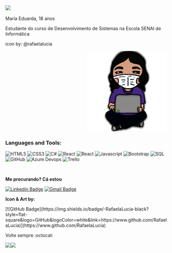 ![](https://visitor-badge.laobi.icu/badge?page_id=MaduSilva)

<p> Maria Eduarda,  18 anos </p>
<p> Estudante do curso de Desenvolvimento de Sistemas na Escola SENAI de Informática</p>
<p> icon by: @rafaelalucia

<p align="right"><img src="https://github.com/MaduSilva/MaduSilva/blob/master/mariapng.png" alt="png" width="250px"></p>

### Languages and Tools:

![HTML5](https://img.shields.io/badge/-Html5-000?&logo=HTML5)
![CSS3](https://img.shields.io/badge/-Css3-000?&logo=CSS3)
![C#](https://img.shields.io/badge/-CSharp-000?&logo=C-SHARP)
![React](https://img.shields.io/badge/-ReactJS-000?&logo=React)
![React](https://img.shields.io/badge/-ReactNative-000?&logo=React)
![Javascript](https://img.shields.io/badge/-JavaScript-000?&logo=JAVASCRIPT)
![Bootstrap](https://img.shields.io/badge/-BootStrap-000?&logo=BOOTSTRAP)
![SQL](https://img.shields.io/badge/-SQL-000?&logo=Microsoft)
![GitHub](https://img.shields.io/badge/-Github-000?&logo=Github)
![Azure Devops](https://img.shields.io/badge/-Devops-000?&logo=Microsoft)
![Trello](https://img.shields.io/badge/-Trello-000?&logo=Trello)

<br />

<p><b>Me procurando? Cá estou</p></b>

[![Linkedin Badge](https://img.shields.io/badge/-Madudev-blue?style=flat-square&logo=Linkedin&logoColor=white&link=https://www.linkedin.com/in/madudev)](https://www.linkedin.com/in/madudev)
[![Gmail Badge](https://img.shields.io/badge/-eumadu.silva@gmail.com-c14438?style=flat-square&logo=Gmail&logoColor=white&link=mailto:eumadu.silva@gmail.com)](mailto:eumadu.silva@gmail.com)

<p><b>Icon & Art by: </p></b>
[![GitHub Badge](https://img.shields.io/badge/-RafaelaLucia-black?style=flat-square&logo=GitHub&logoColor=white&link=https://www.github.com/RafaelaLucia)](https://www.github.com/RafaelaLucia)
  

Volte sempre :octocat:

<a href="https://github.com/MaduSilva/github-readme-stats">
  <img align="left" src="https://github-readme-stats.vercel.app/api?username=MaduSilva&show_icons=true" />
</a>
<a href="https://github.com/MaduSilva/convoychat">
  <img align="left" src="https://github-readme-stats.vercel.app/api/top-langs/?username=MaduSilva" />
</a>



